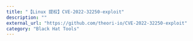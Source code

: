 ```yaml
---
title: "【Linux 提权】CVE-2022-32250-exploit"
description: ""
external_url: "https://github.com/theori-io/CVE-2022-32250-exploit"
category: "Black Hat Tools"
---
```

